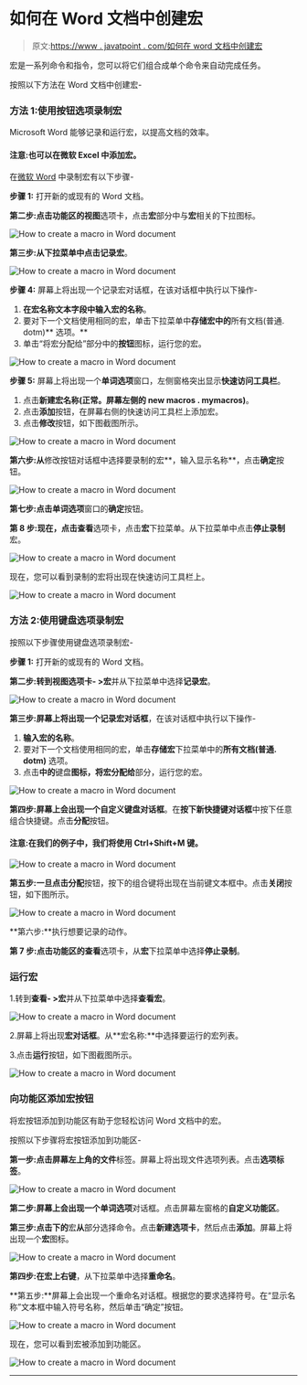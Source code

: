 # 如何在 Word 文档中创建宏

> 原文:[https://www . javatpoint . com/如何在 word 文档中创建宏](https://www.javatpoint.com/how-to-create-a-macro-in-word-document)

宏是一系列命令和指令，您可以将它们组合成单个命令来自动完成任务。

按照以下方法在 Word 文档中创建宏-

### 方法 1:使用按钮选项录制宏

Microsoft Word 能够记录和运行宏，以提高文档的效率。

#### 注意:也可以在微软 Excel 中添加宏。

在[微软 Word](https://www.javatpoint.com/ms-word-tutorial) 中录制宏有以下步骤-

**步骤 1:** 打开新的或现有的 Word 文档。

**第二步:**点击功能区的**视图**选项卡，点击**宏**部分中与**宏**相关的下拉图标。

![How to create a macro in Word document](img/e4f5c13fb08423cec9c5676613045eb6.png)

**第三步:**从下拉菜单中点击**记录宏**。

![How to create a macro in Word document](img/59bf679364effe6ba85f50835ca9196b.png)

**步骤 4:** 屏幕上将出现一个记录宏对话框，在该对话框中执行以下操作-

1.  **在宏名称文本字段中输入宏的名称**。
2.  要对下一个文档使用相同的宏，单击下拉菜单中**存储宏中的**所有文档(普通. dotm)** 选项。**
3.  单击“将宏分配给”部分中的**按钮**图标，运行您的宏。

![How to create a macro in Word document](img/6f77922444ad4f9a4450f52205aed38d.png)

**步骤 5:** 屏幕上将出现一个**单词选项**窗口，左侧窗格突出显示**快速访问工具栏**。

1.  点击**新建宏名称(正常。屏幕左侧的 new macros . mymacros)**。
2.  点击**添加**按钮，在屏幕右侧的快速访问工具栏上添加宏。
3.  点击**修改**按钮，如下图截图所示。

![How to create a macro in Word document](img/5237390b6807f6707c136bfa7ba9e8ee.png)

**第六步:从**修改按钮对话框中选择要录制的宏**，输入显示名称**，点击**确定**按钮。

![How to create a macro in Word document](img/4a9df3333515ea3829a1d396441be3cc.png)

**第七步:**点击**单词选项**窗口的**确定**按钮。

**第 8 步:**现在，点击**查看**选项卡，点击**宏**下拉菜单。从下拉菜单中点击**停止录制**宏。

![How to create a macro in Word document](img/2564d8b145ddb8395183981690a81e1d.png)

现在，您可以看到录制的宏将出现在快速访问工具栏上。

![How to create a macro in Word document](img/fbcc2ee3b93adcf833aab7745f67866a.png)

### 方法 2:使用键盘选项录制宏

按照以下步骤使用键盘选项录制宏-

**步骤 1:** 打开新的或现有的 Word 文档。

**第二步:**转到**视图选项卡- >宏**并从下拉菜单中选择**记录宏**。

![How to create a macro in Word document](img/77e47318d4b0e7946aa1eda0e9a41058.png)

**第三步:**屏幕上将出现一个**记录宏对话框**，在该对话框中执行以下操作-

1.  **输入宏的名称**。
2.  要对下一个文档使用相同的宏，单击**存储宏**下拉菜单中的**所有文档(普通. dotm)** 选项。
3.  点击**中的**键盘**图标，将宏分配给**部分，运行您的宏。

![How to create a macro in Word document](img/ff83f10da495070b0264983d7dbf7d30.png)

**第四步:**屏幕上会出现一个**自定义键盘对话框**。在**按下新快捷键对话框**中按下任意组合快捷键。点击**分配**按钮。

#### 注意:在我们的例子中，我们将使用 Ctrl+Shift+M 键。

![How to create a macro in Word document](img/2d43352ec4df49da560f2998afca50ce.png)

**第五步:**一旦点击**分配**按钮，按下的组合键将出现在当前键文本框中。点击**关闭**按钮，如下图所示。

![How to create a macro in Word document](img/5ae8cb0980e363c24be62894c7665454.png)

**第六步:**执行想要记录的动作。

**第 7 步:**点击功能区的**查看**选项卡，从**宏**下拉菜单中选择**停止录制**。

### 运行宏

1.转到**查看- >宏**并从下拉菜单中选择**查看宏**。

![How to create a macro in Word document](img/c01d2444cf2e7b7268ee9ef678f0beee.png)

2.屏幕上将出现**宏对话框**。从**宏名称:**中选择要运行的宏列表。

3.点击**运行**按钮，如下图截图所示。

![How to create a macro in Word document](img/ea9d43d1e6445b1e125750b79208b935.png)

### 向功能区添加宏按钮

将宏按钮添加到功能区有助于您轻松访问 Word 文档中的宏。

按照以下步骤将宏按钮添加到功能区-

**第一步:**点击屏幕左上角的**文件**标签。屏幕上将出现文件选项列表。点击**选项标签**。

![How to create a macro in Word document](img/34fa895f9fb5e7880d57f84a598e3087.png)

**第二步:**屏幕上会出现一个**单词选项**对话框。点击屏幕左窗格的**自定义功能区**。

**第三步:**点击**下的**宏**从**部分选择命令。点击**新建选项卡**，然后点击**添加**。屏幕上将出现一个**宏**图标。

![How to create a macro in Word document](img/e35238d213fec7a4e66ef5f3da0a65c1.png)

**第四步:在宏上右键**，从下拉菜单中选择**重命名**。

**第五步:**屏幕上会出现一个重命名对话框。根据您的要求选择符号。在“显示名称”文本框中输入符号名称，然后单击“确定”按钮。

![How to create a macro in Word document](img/5fd6c13ed06703f9952c299f3108bd68.png)

现在，您可以看到宏被添加到功能区。

![How to create a macro in Word document](img/893bbb477e4ad6414157c1d7587a7504.png)

* * *
